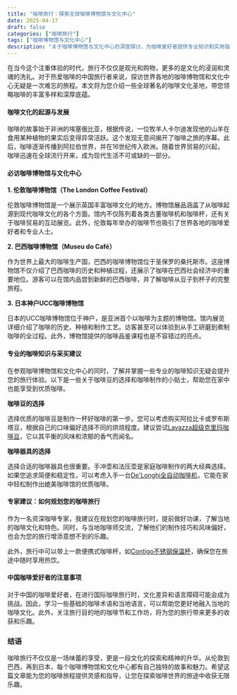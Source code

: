 ```yaml
---
title: "咖啡旅行：探索全球咖啡博物馆与文化中心"
date: 2025-04-17
draft: false
categories: ["咖啡旅行"]
tags: ["咖啡博物馆与文化中心"]
description: "关于咖啡博物馆与文化中心的深度探讨，为咖啡爱好者提供专业知识和实用指南。"
---
```


在当今这个注重体验的时代，旅行不仅仅是观光和购物，更多的是文化的浸润和灵魂的洗礼。对于热爱咖啡的中国旅行者来说，探访世界各地的咖啡博物馆和文化中心无疑是一次难忘的旅程。本文将为您介绍一些全球著名的咖啡文化圣地，带您领略咖啡的丰富多样和深厚底蕴。

#### 咖啡文化的起源与发展

咖啡的故事始于非洲的埃塞俄比亚，根据传说，一位牧羊人卡尔迪发现他的山羊在食用某种植物的果实后变得异常活跃。这个发现无意间揭开了咖啡之旅的序幕。此后，咖啡逐渐传播到阿拉伯世界，并在16世纪传入欧洲。随着世界贸易的兴起，咖啡迅速在全球流行开来，成为现代生活不可或缺的一部分。

#### 必访咖啡博物馆与文化中心

**1. 伦敦咖啡博物馆（The London Coffee Festival）**

伦敦咖啡博物馆是一个展示英国丰富咖啡文化的地方。博物馆展品涵盖了从咖啡起源到现代咖啡文化的各个方面。馆内不仅陈列着各类古董咖啡机和咖啡杯，还有关于咖啡贸易的互动展览。此外，伦敦每年举办的咖啡节也吸引了世界各地的咖啡爱好者和专业人士。

**2. 巴西咖啡博物馆（Museu do Café）**

作为世界上最大的咖啡生产国，巴西的咖啡博物馆位于圣保罗的桑托斯市。这座博物馆不仅介绍了巴西咖啡的历史和种植过程，还展示了咖啡在巴西社会经济中的重要地位。游客可以在馆内品尝到新鲜的巴西咖啡，并了解咖啡从豆子到杯子的完整旅程。

**3. 日本神户UCC咖啡博物馆**

日本的UCC咖啡博物馆位于神户，是亚洲首个以咖啡为主题的博物馆。馆内展览详细介绍了咖啡的历史、种植和制作工艺。访客甚至可以体验到从手工研磨到煮制咖啡的全过程。此外，博物馆提供的咖啡品鉴课程也是不容错过的亮点。

#### 专业的咖啡知识与采买建议

在参观咖啡博物馆和文化中心的同时，了解并掌握一些专业的咖啡知识无疑会提升您的旅行体验。以下是一些关于咖啡豆的选择和咖啡制作的小贴士，帮助您在家中也能享受到优质咖啡。

**咖啡豆的选择**

选择优质的咖啡豆是制作一杯好咖啡的第一步。您可以考虑购买阿拉比卡或罗布斯塔豆，根据自己的口味偏好选择不同的烘焙程度。建议尝试[Lavazza超级克里玛咖啡豆](https://www.amazon.com/dp/B008EQ07DC?tag=coffeeprism-20)，它以其平衡的风味和浓郁的香气而闻名。

**咖啡器具的选择**

选择合适的咖啡器具也很重要。手冲壶和法压壶是家庭咖啡制作的两大经典选择。如果您追求简便和稳定性，可以考虑入手一台[De'Longhi全自动咖啡机](https://www.amazon.com/dp/B01M8QYS49?tag=coffeeprism-20)，它能在家中轻松制作出媲美咖啡馆的优质咖啡。

#### 专家建议：如何规划您的咖啡旅行

作为一名资深咖啡专家，我建议在规划您的咖啡旅行时，提前做好功课，了解当地的咖啡文化和特色。同时，与当地咖啡师交流，了解他们的制作技巧和风味偏好，也会为您的旅行增添意想不到的乐趣。

此外，旅行中可以带上一款便携式咖啡杯，如[Contigo不锈钢保温杯](https://www.amazon.com/dp/B00HZI5XBG?tag=coffeeprism-20)，确保您在旅途中随时享用热饮。

#### 中国咖啡爱好者的注意事项

对于中国的咖啡爱好者，在进行国际咖啡旅行时，文化差异和语言障碍可能会成为挑战。因此，学习一些基础的咖啡术语和当地语言，可以帮助您更好地融入当地的咖啡文化。此外，关注旅行目的地的咖啡节和工作坊，将为您的旅行带来更多的收获和乐趣。

### 结语

咖啡旅行不仅仅是一场味蕾的享受，更是一段文化的探索和精神的升华。从伦敦到巴西，再到日本，每个咖啡博物馆和文化中心都有自己独特的故事和魅力。希望这篇文章能为您的咖啡旅程提供灵感和指导，让您在探索咖啡世界的旅途中收获无限乐趣。
